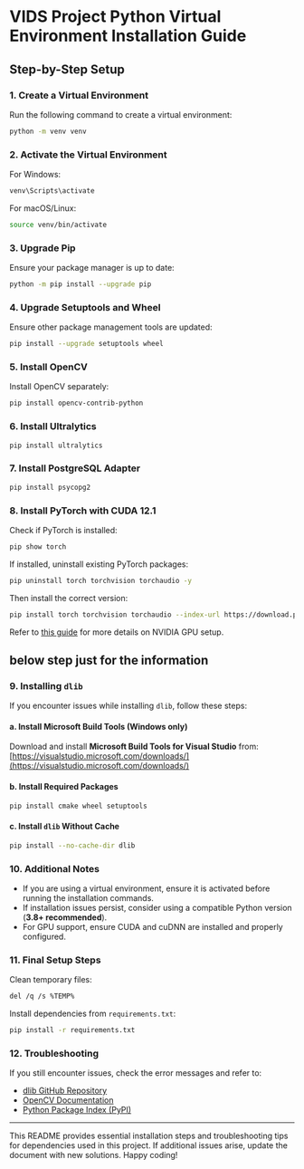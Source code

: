 # VIDS Project Python Virtual Environment Installation Guide

## Step-by-Step Setup

### 1. Create a Virtual Environment

Run the following command to create a virtual environment:

```sh
python -m venv venv
```

### 2. Activate the Virtual Environment

For Windows:

```sh
venv\Scripts\activate
```

For macOS/Linux:

```sh
source venv/bin/activate
```

### 3. Upgrade Pip

Ensure your package manager is up to date:

```sh
python -m pip install --upgrade pip
```

### 4. Upgrade Setuptools and Wheel

Ensure other package management tools are updated:

```sh
pip install --upgrade setuptools wheel
```

### 5. Install OpenCV

Install OpenCV separately:

```sh
pip install opencv-contrib-python
```

### 6. Install Ultralytics

```sh
pip install ultralytics
```

### 7. Install PostgreSQL Adapter

```sh
pip install psycopg2
```

### 8. Install PyTorch with CUDA 12.1

Check if PyTorch is installed:

```sh
pip show torch
```

If installed, uninstall existing PyTorch packages:

```sh
pip uninstall torch torchvision torchaudio -y
```

Then install the correct version:

```sh
pip install torch torchvision torchaudio --index-url https://download.pytorch.org/whl/cu121
```

Refer to [this guide](https://github.com/BhaktaRout038/How-to-Install-NVIDIA-GPU-For-object-detection-Cuda-Toolkit-And-cuDNN) for more details on NVIDIA GPU setup.

## below step just for the information

### 9. Installing `dlib`

If you encounter issues while installing `dlib`, follow these steps:

#### a. Install Microsoft Build Tools (Windows only)

Download and install **Microsoft Build Tools for Visual Studio** from:
[https://visualstudio.microsoft.com/downloads/](https://visualstudio.microsoft.com/downloads/)


#### b. Install Required Packages

```sh
pip install cmake wheel setuptools
```

#### c. Install `dlib` Without Cache

```sh
pip install --no-cache-dir dlib
```

### 10. Additional Notes

- If you are using a virtual environment, ensure it is activated before running the installation commands.
- If installation issues persist, consider using a compatible Python version (**3.8+ recommended**).
- For GPU support, ensure CUDA and cuDNN are installed and properly configured.

### 11. Final Setup Steps

Clean temporary files:

```sh
del /q /s %TEMP%
```

Install dependencies from `requirements.txt`:

```sh
pip install -r requirements.txt
```

### 12. Troubleshooting

If you still encounter issues, check the error messages and refer to:

- [dlib GitHub Repository](https://github.com/davisking/dlib)
- [OpenCV Documentation](https://opencv.org/)
- [Python Package Index (PyPI)](https://pypi.org/)

---

This README provides essential installation steps and troubleshooting tips for dependencies used in this project. If additional issues arise, update the document with new solutions. Happy coding!

